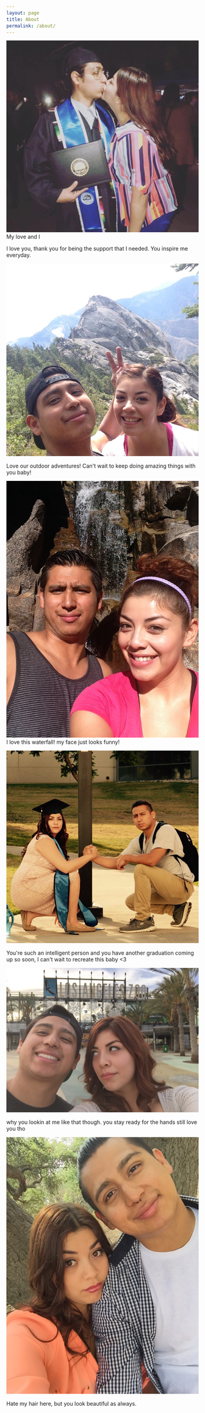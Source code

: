 ```yaml
---
layout: page
title: About
permalink: /about/
---
```


![Lovers](/images/babe_and_me.jpg "My love and I")
My love and I

I love you, thank you for being the support
that I needed. You inspire me everyday.

![Lovers](/images/sequoia_.jpg )

Love our outdoor adventures! Can't wait to
keep doing amazing things with you baby!

![Lovers](/images/huh.jpg "waaaazzzzzzzuppp")
I love this waterfall! my face just looks funny!


![Lovers](/images/og_pose.jpg "like real og's" )

You're such an intelligent person and you have another graduation coming up so soon, I can't wait to recreate this baby <3

![Lovers](/images/sketch.jpg "waaaazzzzzzzuppp")

why you lookin at me like that though. you stay ready for the hands still love you tho

![Lovers](/images/hair.jpg "waaaazzzzzzzuppp")

Hate my hair here, but you look beautiful as always.

